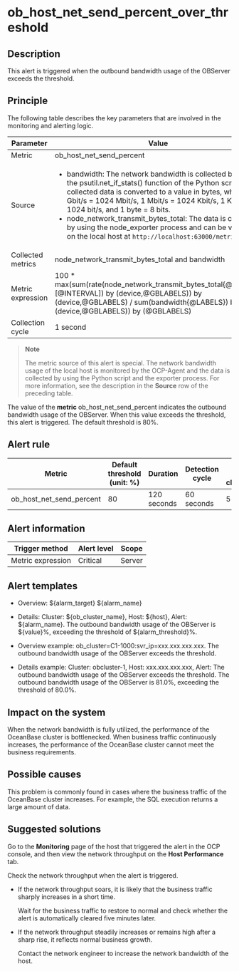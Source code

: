 # ob_host_net_send_percent_over_threshold

## Description

This alert is triggered when the outbound bandwidth usage of the OBServer exceeds the threshold.

## Principle

The following table describes the key parameters that are involved in the monitoring and alerting logic.

|     Parameter     | Value|
|-------------------|-----------|
| Metric            | ob_host_net_send_percent|
| Source            | <ul><li>bandwidth: The network bandwidth is collected by using the psutil.net_if_stats() function of the Python script. The collected data is converted to a value in bytes, where 1 Gbit/s = 1024 Mbit/s, 1 Mbit/s = 1024 Kbit/s, 1 Kbit/s = 1024 bit/s, and 1 byte = 8 bits.</li><li> node_network_transmit_bytes_total: The data is collected by using the node_exporter process and can be viewed on the local host at `http://localhost:63000/metrics`.  </li></ul>  |
| Collected metrics | node_network_transmit_bytes_total and bandwidth                                                                                                                                                                                                                                                                                                                                                                                                                                                                                       |
| Metric expression | 100 \* max(sum(rate(node_network_transmit_bytes_total{@LABELS}[@INTERVAL]) by (device,@GBLABELS)) by (device,@GBLABELS) / sum(bandwidth{@LABELS}) by (device,@GBLABELS)) by (@GBLABELS)                                                                                                                                                                                                                                                                                                                                             |
| Collection cycle  | 1 second                                                                                                                                                                                                                                                                                                                                                                                                                                                                                                                              |

> **Note**
>
> The metric source of this alert is special. The network bandwidth usage of the local host is monitored by the OCP-Agent and the data is collected by using the Python script and the exporter process. For more information, see the description in the **Source** row of the preceding table.

The value of the **metric** ob_host_net_send_percent indicates the outbound bandwidth usage of the OBServer. When this value exceeds the threshold, this alert is triggered. The default threshold is 80%.

## Alert rule

|          Metric          | Default threshold (unit: %) |  Duration   | Detection cycle | Time before clearance |
|--------------------------|-----------------------------|-------------|-----------------|-----------------------|
| ob_host_net_send_percent | 80                          | 120 seconds | 60 seconds      | 5 minutes             |

## Alert information

|  Trigger method   | Alert level | Scope  |
|-------------------|-------------|--------|
| Metric expression | Critical    | Server |

## Alert templates

* Overview: \${alarm_target} ${alarm_name}

* Details: Cluster: ${ob_cluster_name}, Host: ${host}, Alert: ${alarm_name}. The outbound bandwidth usage of the OBServer is \${value}%, exceeding the threshold of $\{alarm_threshold}%.

* Overview example: ob_cluster=C1-1000:svr_ip=xxx.xxx.xxx.xxx. The outbound bandwidth usage of the OBServer exceeds the threshold.

* Details example: Cluster: obcluster-1, Host: xxx.xxx.xxx.xxx, Alert: The outbound bandwidth usage of the OBServer exceeds the threshold. The outbound bandwidth usage of the OBServer is 81.0%, exceeding the threshold of 80.0%.

## Impact on the system

When the network bandwidth is fully utilized, the performance of the OceanBase cluster is bottlenecked. When business traffic continuously increases, the performance of the OceanBase cluster cannot meet the business requirements.

## Possible causes

This problem is commonly found in cases where the business traffic of the OceanBase cluster increases. For example, the SQL execution returns a large amount of data.

## Suggested solutions

Go to the **Monitoring** page of the host that triggered the alert in the OCP console, and then view the network throughput on the **Host Performance** tab.

Check the network throughput when the alert is triggered.

* If the network throughput soars, it is likely that the business traffic sharply increases in a short time.

  Wait for the business traffic to restore to normal and check whether the alert is automatically cleared five minutes later.
  
* If the network throughput steadily increases or remains high after a sharp rise, it reflects normal business growth.

  Contact the network engineer to increase the network bandwidth of the host.
  
